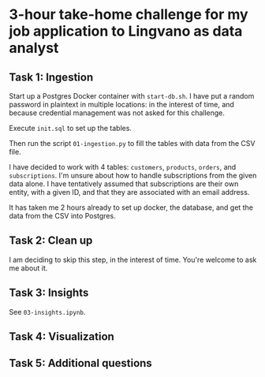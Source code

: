 # 3-hour take-home challenge for my job application to Lingvano as data analyst

## Task 1: Ingestion

Start up a Postgres Docker container with `start-db.sh`. 
I have put a random password in plaintext in multiple locations: in the interest of time, and because credential management was not asked for this challenge. 

Execute `init.sql` to set up the tables. 

Then run the script `01-ingestion.py` to fill the tables with data from the CSV file. 

I have decided to work with 4 tables: `customers`, `products`, `orders`, and `subscriptions`.
I'm unsure about how to handle subscriptions from the given data alone. 
I have tentatively assumed that subscriptions are their own entity, with a given ID, and that they are associated with an email address. 

It has taken me 2 hours already to set up docker, the database, and get the data from the CSV into Postgres. 

## Task 2: Clean up

I am deciding to skip this step, in the interest of time. 
You're welcome to ask me about it. 

## Task 3: Insights 

See `03-insights.ipynb`. 

## Task 4: Visualization

## Task 5: Additional questions



